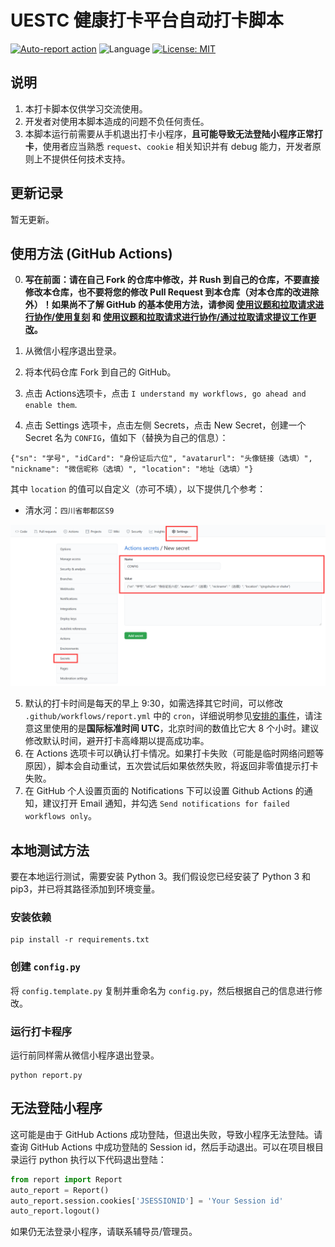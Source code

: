 # UESTC 健康打卡平台自动打卡脚本

[![Auto-report action](https://github.com/lyh543/UESTC-ncov-AutoReport/actions/workflows/report.yml/badge.svg)](https://github.com/lyh543/UESTC-ncov-AutoReport/actions/workflows/report.yml)
![Language](https://img.shields.io/badge/Python-3.9-blue.svg)
[![License: MIT](https://img.shields.io/badge/License-MIT-yellow.svg)](https://opensource.org/licenses/MIT)
<!-- ![GitHub stars](https://img.shields.io/github/stars/lyh543/UESTC-ncov-AutoReport)
![GitHub forks](https://img.shields.io/github/forks/lyh543/UESTC-ncov-AutoReport) -->

## 说明

1. 本打卡脚本仅供学习交流使用。
2. 开发者对使用本脚本造成的问题不负任何责任。
3. 本脚本运行前需要从手机退出打卡小程序，**且可能导致无法登陆小程序正常打卡**，使用者应当熟悉 `request`、`cookie` 相关知识并有 debug 能力，开发者原则上不提供任何技术支持。

## 更新记录

暂无更新。

## 使用方法 (GitHub Actions)

0. **写在前面：请在自己 Fork 的仓库中修改，并 Rush 到自己的仓库，不要直接修改本仓库，也不要将您的修改 Pull Request 到本仓库（对本仓库的改进除外）！如果尚不了解 GitHub 的基本使用方法，请参阅 [使用议题和拉取请求进行协作/使用复刻](https://docs.github.com/cn/github/collaborating-with-issues-and-pull-requests/working-with-forks) 和 [使用议题和拉取请求进行协作/通过拉取请求提议工作更改](https://docs.github.com/cn/github/collaborating-with-issues-and-pull-requests/proposing-changes-to-your-work-with-pull-requests)。**

1. 从微信小程序退出登录。
2. 将本代码仓库 Fork 到自己的 GitHub。
3. 点击 Actions选项卡，点击 `I understand my workflows, go ahead and enable them`.
4. 点击 Settings 选项卡，点击左侧 Secrets，点击 New Secret，创建一个 Secret 名为 `CONFIG`，值如下（替换为自己的信息）：

```
{"sn": "学号", "idCard": "身份证后六位", "avatarurl": "头像链接（选填）", "nickname": "微信昵称（选填）", "location": "地址（选填）"}
```

其中 `location` 的值可以自定义（亦可不填），以下提供几个参考：
* 清水河：`四川省郫都区S9`

![secrets](images/1fc63d7f6843687acd6261283d49fc740d7a06235e7f513344626c96a5654a2c.png)  


5. 默认的打卡时间是每天的早上 9:30，如需选择其它时间，可以修改 `.github/workflows/report.yml` 中的 `cron`，详细说明参见[安排的事件](https://docs.github.com/cn/actions/reference/events-that-trigger-workflows#scheduled-events)，请注意这里使用的是**国际标准时间 UTC**，北京时间的数值比它大 8 个小时。建议修改默认时间，避开打卡高峰期以提高成功率。
6. 在 Actions 选项卡可以确认打卡情况。如果打卡失败（可能是临时网络问题等原因），脚本会自动重试，五次尝试后如果依然失败，将返回非零值提示打卡失败。
7. 在 GitHub 个人设置页面的 Notifications 下可以设置 Github Actions 的通知，建议打开 Email 通知，并勾选 `Send notifications for failed workflows only`。

## 本地测试方法

要在本地运行测试，需要安装 Python 3。我们假设您已经安装了 Python 3 和 pip3，并已将其路径添加到环境变量。

### 安装依赖

```shell
pip install -r requirements.txt
```

### 创建 `config.py`

将 `config.template.py` 复制并重命名为 `config.py`，然后根据自己的信息进行修改。

### 运行打卡程序

运行前同样需从微信小程序退出登录。

```shell
python report.py
```

## 无法登陆小程序

这可能是由于 GitHub Actions 成功登陆，但退出失败，导致小程序无法登陆。请查询 GitHub Actions 中成功登陆的 Session id，然后手动退出。可以在项目根目录运行 python 执行以下代码退出登陆：

```py
from report import Report
auto_report = Report()
auto_report.session.cookies['JSESSIONID'] = 'Your Session id'
auto_report.logout()
```

如果仍无法登录小程序，请联系辅导员/管理员。
